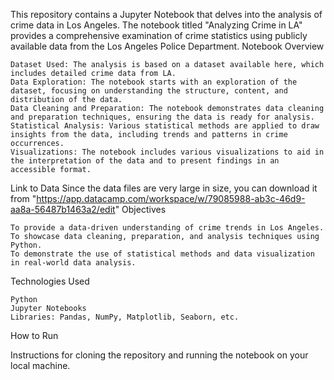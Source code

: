This repository contains a Jupyter Notebook that delves into the analysis of crime data in Los Angeles. The notebook titled "Analyzing Crime in LA" provides a comprehensive examination of crime statistics using publicly available data from the Los Angeles Police Department.
Notebook Overview

    Dataset Used: The analysis is based on a dataset available here, which includes detailed crime data from LA.
    Data Exploration: The notebook starts with an exploration of the dataset, focusing on understanding the structure, content, and distribution of the data.
    Data Cleaning and Preparation: The notebook demonstrates data cleaning and preparation techniques, ensuring the data is ready for analysis.
    Statistical Analysis: Various statistical methods are applied to draw insights from the data, including trends and patterns in crime occurrences.
    Visualizations: The notebook includes various visualizations to aid in the interpretation of the data and to present findings in an accessible format.

Link to Data
    Since the data files are very large in size, you can download it from "https://app.datacamp.com/workspace/w/79085988-ab3c-46d9-aa8a-56487b1463a2/edit"
Objectives

    To provide a data-driven understanding of crime trends in Los Angeles.
    To showcase data cleaning, preparation, and analysis techniques using Python.
    To demonstrate the use of statistical methods and data visualization in real-world data analysis.

Technologies Used

    Python
    Jupyter Notebooks
    Libraries: Pandas, NumPy, Matplotlib, Seaborn, etc.

How to Run

Instructions for cloning the repository and running the notebook on your local machine.
